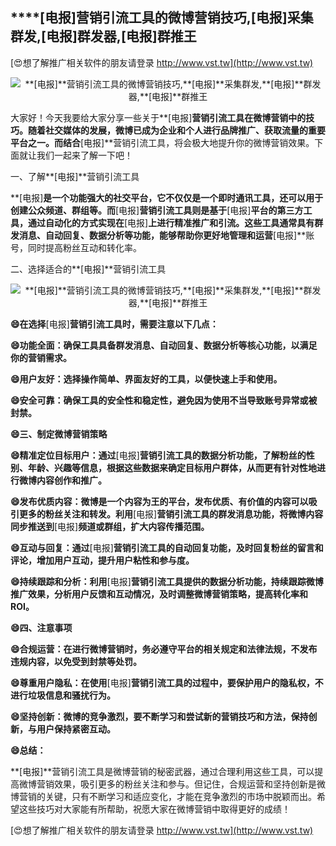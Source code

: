 ## ****[电报]**营销引流工具的微博营销技巧,**[电报]**采集群发,**[电报]**群发器,**[电报]**群推王**

[😍想了解推广相关软件的朋友请登录 http://www.vst.tw](http://www.vst.tw)

 <center><img src="https://vst.tw/MP4/tuiguang/png/7.png" alt="**[电报]**营销引流工具的微博营销技巧,**[电报]**采集群发,**[电报]**群发器,**[电报]**群推王"></center>

大家好！今天我要给大家分享一些关于**[电报]**营销引流工具在微博营销中的技巧。随着社交媒体的发展，微博已成为企业和个人进行品牌推广、获取流量的重要平台之一。而结合**[电报]**营销引流工具，将会极大地提升你的微博营销效果。下面就让我们一起来了解一下吧！

一、了解**[电报]**营销引流工具

**[电报]**是一个功能强大的社交平台，它不仅仅是一个即时通讯工具，还可以用于创建公众频道、群组等。而**[电报]**营销引流工具则是基于**[电报]**平台的第三方工具，通过自动化的方式实现在**[电报]**上进行精准推广和引流。这些工具通常具有群发消息、自动回复、数据分析等功能，能够帮助你更好地管理和运营**[电报]**账号，同时提高粉丝互动和转化率。

二、选择适合的**[电报]**营销引流工具

 <center><img src="https://vst.tw/MP4/tuiguang/png/2.png" alt="**[电报]**营销引流工具的微博营销技巧,**[电报]**采集群发,**[电报]**群发器,**[电报]**群推王"></center>

**😄在选择**[电报]**营销引流工具时，需要注意以下几点：**

**😄功能全面：确保工具具备群发消息、自动回复、数据分析等核心功能，以满足你的营销需求。**

**😄用户友好：选择操作简单、界面友好的工具，以便快速上手和使用。**

**😄安全可靠：确保工具的安全性和稳定性，避免因为使用不当导致账号异常或被封禁。**

**😄三、制定微博营销策略**

**😄精准定位目标用户：通过**[电报]**营销引流工具的数据分析功能，了解粉丝的性别、年龄、兴趣等信息，根据这些数据来确定目标用户群体，从而更有针对性地进行微博内容创作和推广。**

**😄发布优质内容：微博是一个内容为王的平台，发布优质、有价值的内容可以吸引更多的粉丝关注和转发。利用**[电报]**营销引流工具的群发消息功能，将微博内容同步推送到**[电报]**频道或群组，扩大内容传播范围。**

**😄互动与回复：通过**[电报]**营销引流工具的自动回复功能，及时回复粉丝的留言和评论，增加用户互动，提升用户粘性和参与度。**

**😄持续跟踪和分析：利用**[电报]**营销引流工具提供的数据分析功能，持续跟踪微博推广效果，分析用户反馈和互动情况，及时调整微博营销策略，提高转化率和ROI。**

**😄四、注意事项**

**😄合规运营：在进行微博营销时，务必遵守平台的相关规定和法律法规，不发布违规内容，以免受到封禁等处罚。**

**😄尊重用户隐私：在使用**[电报]**营销引流工具的过程中，要保护用户的隐私权，不进行垃圾信息和骚扰行为。**

**😄坚持创新：微博的竞争激烈，要不断学习和尝试新的营销技巧和方法，保持创新，与用户保持紧密互动。**

**😄总结：**

**[电报]**营销引流工具是微博营销的秘密武器，通过合理利用这些工具，可以提高微博营销效果，吸引更多的粉丝关注和参与。但记住，合规运营和坚持创新是微博营销的关键，只有不断学习和适应变化，才能在竞争激烈的市场中脱颖而出。希望这些技巧对大家能有所帮助，祝愿大家在微博营销中取得更好的成绩！

[😍想了解推广相关软件的朋友请登录 http://www.vst.tw](http://www.vst.tw)



